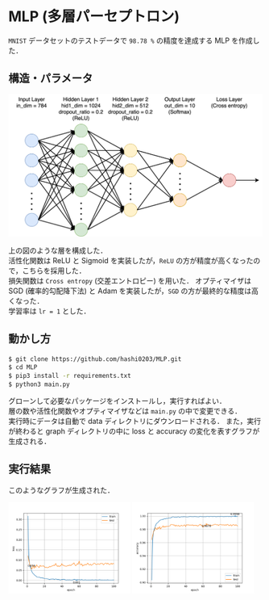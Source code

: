 # MLP (多層パーセプトロン)

`MNIST` データセットのテストデータで `98.78 %` の精度を達成する MLP を作成した．

## 構造・パラメータ

![MLP Image](images/MLP.png)

上の図のような層を構成した．<br>
活性化関数は ReLU と Sigmoid を実装したが，`ReLU` の方が精度が高くなったので，こちらを採用した．<br>
損失関数は `Cross entropy` (交差エントロピー) を用いた．
オプティマイザは SGD (確率的勾配降下法) と Adam を実装したが，`SGD` の方が最終的な精度は高くなった．<br>
学習率は `lr = 1` とした．

## 動かし方
```bash
$ git clone https://github.com/hashi0203/MLP.git
$ cd MLP
$ pip3 install -r requirements.txt
$ python3 main.py
```

グローンして必要なパッケージをインストールし，実行すればよい．<br>
層の数や活性化関数やオプティマイザなどは `main.py` の中で変更できる．<br>
実行時にデータは自動で data ディレクトリにダウンロードされる．
また，実行が終わると graph ディレクトリの中に loss と accuracy の変化を表すグラフが生成される．<br>

## 実行結果
このようなグラフが生成された．

<div text-align="center">
<img width="48%" src="images/loss.png">
<img width="48%" src="images/accuracy.png">
</div>